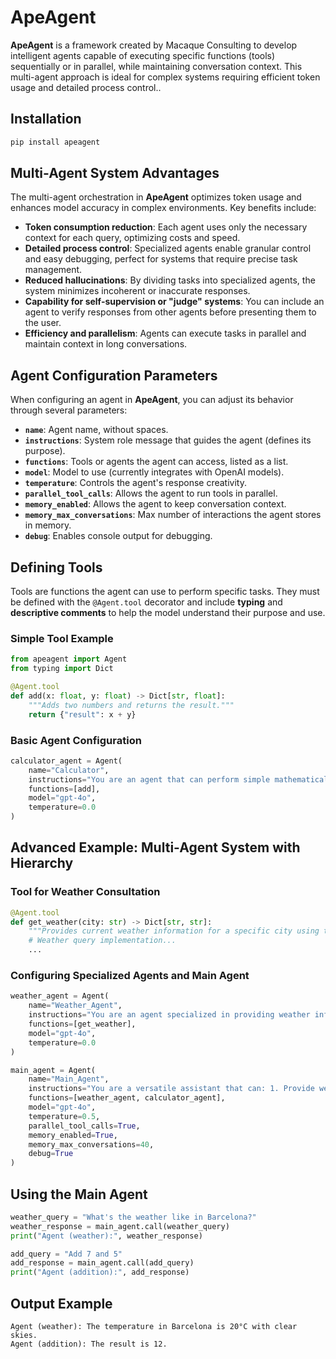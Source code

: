 
# ApeAgent

**ApeAgent** is a framework created by Macaque Consulting to develop intelligent agents capable of executing specific functions (tools) sequentially or in parallel, while maintaining conversation context. This multi-agent approach is ideal for complex systems requiring efficient token usage and detailed process control..

## Installation

```bash
pip install apeagent
```

## Multi-Agent System Advantages

The multi-agent orchestration in **ApeAgent** optimizes token usage and enhances model accuracy in complex environments. Key benefits include:

- **Token consumption reduction**: Each agent uses only the necessary context for each query, optimizing costs and speed.
- **Detailed process control**: Specialized agents enable granular control and easy debugging, perfect for systems that require precise task management.
- **Reduced hallucinations**: By dividing tasks into specialized agents, the system minimizes incoherent or inaccurate responses.
- **Capability for self-supervision or "judge" systems**: You can include an agent to verify responses from other agents before presenting them to the user.
- **Efficiency and parallelism**: Agents can execute tasks in parallel and maintain context in long conversations.

## Agent Configuration Parameters

When configuring an agent in **ApeAgent**, you can adjust its behavior through several parameters:

- **`name`**: Agent name, without spaces.
- **`instructions`**: System role message that guides the agent (defines its purpose).
- **`functions`**: Tools or agents the agent can access, listed as a list.
- **`model`**: Model to use (currently integrates with OpenAI models).
- **`temperature`**: Controls the agent's response creativity.
- **`parallel_tool_calls`**: Allows the agent to run tools in parallel.
- **`memory_enabled`**: Allows the agent to keep conversation context.
- **`memory_max_conversations`**: Max number of interactions the agent stores in memory.
- **`debug`**: Enables console output for debugging.

## Defining Tools

Tools are functions the agent can use to perform specific tasks. They must be defined with the `@Agent.tool` decorator and include **typing** and **descriptive comments** to help the model understand their purpose and use.

### Simple Tool Example

```python
from apeagent import Agent
from typing import Dict

@Agent.tool
def add(x: float, y: float) -> Dict[str, float]:
    """Adds two numbers and returns the result."""
    return {"result": x + y}
```

### Basic Agent Configuration

```python
calculator_agent = Agent(
    name="Calculator",
    instructions="You are an agent that can perform simple mathematical operations.",
    functions=[add],
    model="gpt-4o",
    temperature=0.0
)
```

## Advanced Example: Multi-Agent System with Hierarchy

### Tool for Weather Consultation

```python
@Agent.tool
def get_weather(city: str) -> Dict[str, str]:
    """Provides current weather information for a specific city using the OpenWeather API."""
    # Weather query implementation...
    ...
```

### Configuring Specialized Agents and Main Agent

```python
weather_agent = Agent(
    name="Weather_Agent",
    instructions="You are an agent specialized in providing weather information.",
    functions=[get_weather],
    model="gpt-4o",
    temperature=0.0
)

main_agent = Agent(
    name="Main_Agent",
    instructions="You are a versatile assistant that can: 1. Provide weather information. 2. Perform mathematical operations.",
    functions=[weather_agent, calculator_agent],
    model="gpt-4o",
    temperature=0.5,
    parallel_tool_calls=True,
    memory_enabled=True,
    memory_max_conversations=40,
    debug=True
)
```

## Using the Main Agent

```python
weather_query = "What's the weather like in Barcelona?"
weather_response = main_agent.call(weather_query)
print("Agent (weather):", weather_response)

add_query = "Add 7 and 5"
add_response = main_agent.call(add_query)
print("Agent (addition):", add_response)
```

## Output Example

```
Agent (weather): The temperature in Barcelona is 20°C with clear skies.
Agent (addition): The result is 12.
```
